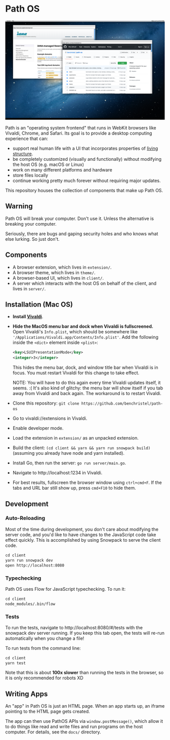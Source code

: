 # Path OS

![screenshot of iana.org in a Path OS browser window](screenshot.png)

Path is an "operating system frontend" that runs in WebKit
browsers like Vivaldi, Chrome, and Safari. Its goal is to
provide a desktop computing experience that can:

- support real human life with a UI that incorporates
  properties of [living structure](https://www.livingneighborhoods.org/ht-0/fifteen.htm).
- be completely customized (visually and functionally)
  without modifying the host OS (e.g. macOS or Linux)
- work on many different platforms and hardware
- store files locally
- continue working pretty much forever without requiring
  major updates.

This repository houses the collection of components that
make up Path OS.

## Warning

Path OS will break your computer. Don't use it. Unless the
alternative is breaking your computer.

Seriously, there are bugs and gaping security holes and who
knows what else lurking. So just don't.

## Components

- A browser extension, which lives in `extension/`.
- A browser theme, which lives in `theme/`.
- A browser-based UI, which lives in `client/`.
- A server which interacts with the host OS on behalf of the
  client, and lives in `server/`.

## Installation (Mac OS)

- **Install [Vivaldi](https://vivaldi.com)**.
- **Hide the MacOS menu bar and dock when Vivaldi is
  fullscreened.** Open Vivaldi's `Info.plist`, which should
  be somewhere like
  `'/Applications/Vivaldi.app/Contents/Info.plist'`.
  Add the following inside the `<dict>` element inside
  `<plist>`:

  ```xml
  <key>LSUIPresentationMode</key>
  <integer>3</integer>
  ```

  This hides the menu bar, dock, and window title bar when
  Vivaldi is in focus. You must restart Vivaldi for this
  change to take effect.

  NOTE: You will have to do this again every time Vivaldi
  updates itself, it seems. :( It's also kind of glitchy:
  the menu bar will show itself if you tab away from
  Vivaldi and back again. The workaround is to restart
  Vivaldi.

- Clone this repository:
  `git clone https://github.com/benchristel/path-os`
- Go to vivaldi://extensions in Vivaldi.
- Enable developer mode.
- Load the extension in `extension/` as an unpacked
  extension.
- Build the client: `(cd client && yarn && yarn run snowpack
  build)` (assuming you already have node and yarn
  installed).
- Install Go, then run the server: `go run server/main.go`.
- Navigate to http://localhost:1234 in Vivaldi.
- For best results, fullscreen the browser window using
  `ctrl+cmd+F`. If the tabs and URL bar still show up,
  press `cmd+F10` to hide them.

## Development

### Auto-Reloading

Most of the time during development, you don't care about
modifying the server code, and you'd like to have changes
to the JavaScript code take effect quickly. This is
accomplished by using Snowpack to serve the client code.

```
cd client
yarn run snowpack dev
open http://localhost:8080
```

### Typechecking

Path OS uses Flow for JavaScript typechecking. To run it:

```
cd client
node_modules/.bin/flow
```

### Tests

To run the tests, navigate to http://localhost:8080/#/tests
with the snowpack dev server running. If you keep this tab
open, the tests will re-run automatically when you change a
file!

To run tests from the command line:

```
cd client
yarn test
```

Note that this is about **100x slower** than running the
tests in the browser, so it is only recommended for robots XD

## Writing Apps

An "app" in Path OS is just an HTML page. When an app starts
up, an iframe pointing to the HTML page gets created.

The app can then use PathOS APIs via `window.postMessage()`,
which allow it to do things like read and write files and
run programs on the host computer. For details, see the
`docs/` directory.
